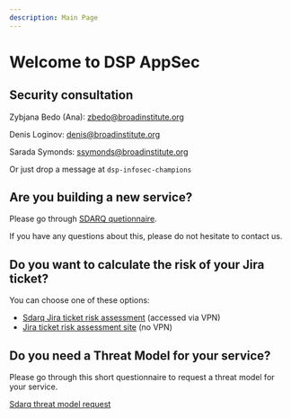 ```yaml
---
description: Main Page
---
```


# Welcome to DSP AppSec

## Security consultation

Zybjana Bedo \(Ana\): [zbedo@broadinstitute.org](mailto:zbedo@broadinstitute.org)

Denis Loginov: [denis@broadinstitute.org](mailto:denis@broadinstitute.org)

Sarada Symonds: [ssymonds@broadinstitute.org](mailto:ssymonds@broadinstitute.org)

Or just drop a message at `dsp-infosec-champions`

## Are you building a new service?

Please go through [SDARQ quetionnaire](https://sdarq.dsp-appsec.broadinstitute.org/questionnaire). 

If you have any questions about this, please do not hesitate to contact us. 

##  Do you want to calculate the risk of your Jira ticket?

You can choose one of these options:

* [Sdarq Jira ticket risk assessment](https://sdarq.dsp-appsec.broadinstitute.org/jira-ticket-risk-assesment) \(accessed via VPN\)
* [Jira ticket risk assessment site](https://broadinstitute.github.io/dsp-appsec-security-risk-assessment/) \(no VPN\)

## Do you need a Threat Model for your service? 

Please go through this short questionnaire to request a threat model for your service.

[Sdarq threat model request](https://sdarq.dsp-appsec.broadinstitute.org/threat-model/request)

